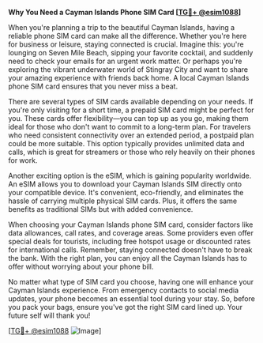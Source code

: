 **Why You Need a Cayman Islands Phone SIM Card [[TG💪+ @esim1088](https://t.me/s/esim1088)]**

When you're planning a trip to the beautiful Cayman Islands, having a reliable phone SIM card can make all the difference. Whether you're here for business or leisure, staying connected is crucial. Imagine this: you're lounging on Seven Mile Beach, sipping your favorite cocktail, and suddenly need to check your emails for an urgent work matter. Or perhaps you're exploring the vibrant underwater world of Stingray City and want to share your amazing experience with friends back home. A local Cayman Islands phone SIM card ensures that you never miss a beat.

There are several types of SIM cards available depending on your needs. If you're only visiting for a short time, a prepaid SIM card might be perfect for you. These cards offer flexibility—you can top up as you go, making them ideal for those who don't want to commit to a long-term plan. For travelers who need consistent connectivity over an extended period, a postpaid plan could be more suitable. This option typically provides unlimited data and calls, which is great for streamers or those who rely heavily on their phones for work.

Another exciting option is the eSIM, which is gaining popularity worldwide. An eSIM allows you to download your Cayman Islands SIM directly onto your compatible device. It's convenient, eco-friendly, and eliminates the hassle of carrying multiple physical SIM cards. Plus, it offers the same benefits as traditional SIMs but with added convenience.

When choosing your Cayman Islands phone SIM card, consider factors like data allowances, call rates, and coverage areas. Some providers even offer special deals for tourists, including free hotspot usage or discounted rates for international calls. Remember, staying connected doesn't have to break the bank. With the right plan, you can enjoy all the Cayman Islands has to offer without worrying about your phone bill.

No matter what type of SIM card you choose, having one will enhance your Cayman Islands experience. From emergency contacts to social media updates, your phone becomes an essential tool during your stay. So, before you pack your bags, ensure you've got the right SIM card lined up. Your future self will thank you!

[[TG💪+ @esim1088](https://t.me/s/esim1088) ![Image](https://i.postimg.cc/Y0z9fWf4/image.png)]